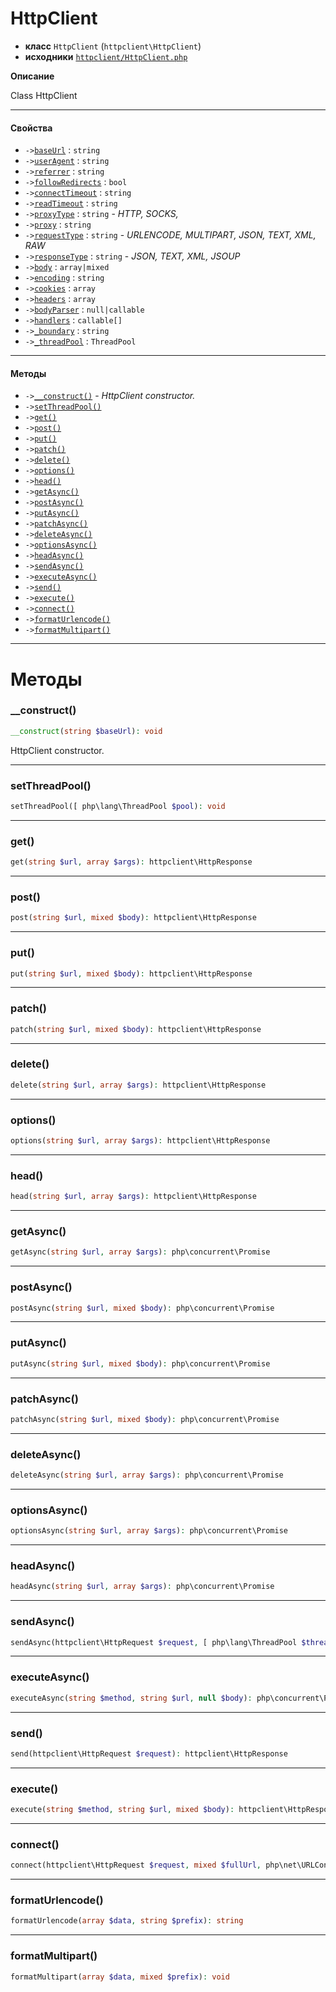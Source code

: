 # HttpClient

- **класс** `HttpClient` (`httpclient\HttpClient`)
- **исходники** [`httpclient/HttpClient.php`](src-php/httpclient/HttpClient.php)

**Описание**

Class HttpClient

---

#### Свойства

- `->`[`baseUrl`](#prop-baseurl) : `string`
- `->`[`userAgent`](#prop-useragent) : `string`
- `->`[`referrer`](#prop-referrer) : `string`
- `->`[`followRedirects`](#prop-followredirects) : `bool`
- `->`[`connectTimeout`](#prop-connecttimeout) : `string`
- `->`[`readTimeout`](#prop-readtimeout) : `string`
- `->`[`proxyType`](#prop-proxytype) : `string` - _HTTP, SOCKS,_
- `->`[`proxy`](#prop-proxy) : `string`
- `->`[`requestType`](#prop-requesttype) : `string` - _URLENCODE, MULTIPART, JSON, TEXT, XML, RAW_
- `->`[`responseType`](#prop-responsetype) : `string` - _JSON, TEXT, XML, JSOUP_
- `->`[`body`](#prop-body) : `array|mixed`
- `->`[`encoding`](#prop-encoding) : `string`
- `->`[`cookies`](#prop-cookies) : `array`
- `->`[`headers`](#prop-headers) : `array`
- `->`[`bodyParser`](#prop-bodyparser) : `null|callable`
- `->`[`handlers`](#prop-handlers) : `callable[]`
- `->`[`_boundary`](#prop-_boundary) : `string`
- `->`[`_threadPool`](#prop-_threadpool) : `ThreadPool`

---

#### Методы

- `->`[`__construct()`](#method-__construct) - _HttpClient constructor._
- `->`[`setThreadPool()`](#method-setthreadpool)
- `->`[`get()`](#method-get)
- `->`[`post()`](#method-post)
- `->`[`put()`](#method-put)
- `->`[`patch()`](#method-patch)
- `->`[`delete()`](#method-delete)
- `->`[`options()`](#method-options)
- `->`[`head()`](#method-head)
- `->`[`getAsync()`](#method-getasync)
- `->`[`postAsync()`](#method-postasync)
- `->`[`putAsync()`](#method-putasync)
- `->`[`patchAsync()`](#method-patchasync)
- `->`[`deleteAsync()`](#method-deleteasync)
- `->`[`optionsAsync()`](#method-optionsasync)
- `->`[`headAsync()`](#method-headasync)
- `->`[`sendAsync()`](#method-sendasync)
- `->`[`executeAsync()`](#method-executeasync)
- `->`[`send()`](#method-send)
- `->`[`execute()`](#method-execute)
- `->`[`connect()`](#method-connect)
- `->`[`formatUrlencode()`](#method-formaturlencode)
- `->`[`formatMultipart()`](#method-formatmultipart)

---
# Методы

<a name="method-__construct"></a>

### __construct()
```php
__construct(string $baseUrl): void
```
HttpClient constructor.

---

<a name="method-setthreadpool"></a>

### setThreadPool()
```php
setThreadPool([ php\lang\ThreadPool $pool): void
```

---

<a name="method-get"></a>

### get()
```php
get(string $url, array $args): httpclient\HttpResponse
```

---

<a name="method-post"></a>

### post()
```php
post(string $url, mixed $body): httpclient\HttpResponse
```

---

<a name="method-put"></a>

### put()
```php
put(string $url, mixed $body): httpclient\HttpResponse
```

---

<a name="method-patch"></a>

### patch()
```php
patch(string $url, mixed $body): httpclient\HttpResponse
```

---

<a name="method-delete"></a>

### delete()
```php
delete(string $url, array $args): httpclient\HttpResponse
```

---

<a name="method-options"></a>

### options()
```php
options(string $url, array $args): httpclient\HttpResponse
```

---

<a name="method-head"></a>

### head()
```php
head(string $url, array $args): httpclient\HttpResponse
```

---

<a name="method-getasync"></a>

### getAsync()
```php
getAsync(string $url, array $args): php\concurrent\Promise
```

---

<a name="method-postasync"></a>

### postAsync()
```php
postAsync(string $url, mixed $body): php\concurrent\Promise
```

---

<a name="method-putasync"></a>

### putAsync()
```php
putAsync(string $url, mixed $body): php\concurrent\Promise
```

---

<a name="method-patchasync"></a>

### patchAsync()
```php
patchAsync(string $url, mixed $body): php\concurrent\Promise
```

---

<a name="method-deleteasync"></a>

### deleteAsync()
```php
deleteAsync(string $url, array $args): php\concurrent\Promise
```

---

<a name="method-optionsasync"></a>

### optionsAsync()
```php
optionsAsync(string $url, array $args): php\concurrent\Promise
```

---

<a name="method-headasync"></a>

### headAsync()
```php
headAsync(string $url, array $args): php\concurrent\Promise
```

---

<a name="method-sendasync"></a>

### sendAsync()
```php
sendAsync(httpclient\HttpRequest $request, [ php\lang\ThreadPool $threadPool): php\concurrent\Promise
```

---

<a name="method-executeasync"></a>

### executeAsync()
```php
executeAsync(string $method, string $url, null $body): php\concurrent\Promise
```

---

<a name="method-send"></a>

### send()
```php
send(httpclient\HttpRequest $request): httpclient\HttpResponse
```

---

<a name="method-execute"></a>

### execute()
```php
execute(string $method, string $url, mixed $body): httpclient\HttpResponse
```

---

<a name="method-connect"></a>

### connect()
```php
connect(httpclient\HttpRequest $request, mixed $fullUrl, php\net\URLConnection $connection, mixed $body): httpclient\HttpResponse
```

---

<a name="method-formaturlencode"></a>

### formatUrlencode()
```php
formatUrlencode(array $data, string $prefix): string
```

---

<a name="method-formatmultipart"></a>

### formatMultipart()
```php
formatMultipart(array $data, mixed $prefix): void
```